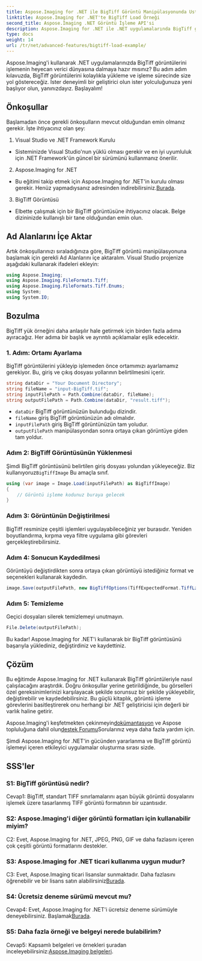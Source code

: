 ```yaml
---
title: Aspose.Imaging for .NET ile BigTiff Görüntü Manipülasyonunda Ustalaşmak
linktitle: Aspose.Imaging for .NET'te BigTiff Load Örneği
second_title: Aspose.Imaging .NET Görüntü İşleme API'si
description: Aspose.Imaging for .NET ile .NET uygulamalarında BigTiff görüntülerini nasıl değiştireceğinizi öğrenin. Kusursuz görüntü işleme için adım adım kılavuzumuzu izleyin.
type: docs
weight: 14
url: /tr/net/advanced-features/bigtiff-load-example/
---
```

Aspose.Imaging'i kullanarak .NET uygulamalarınızda BigTiff görüntülerini işlemenin heyecan verici dünyasına dalmaya hazır mısınız? Bu adım adım kılavuzda, BigTiff görüntülerini kolaylıkla yükleme ve işleme sürecinde size yol göstereceğiz. İster deneyimli bir geliştirici olun ister yolculuğunuza yeni başlıyor olun, yanınızdayız. Başlayalım!

## Önkoşullar

Başlamadan önce gerekli önkoşulların mevcut olduğundan emin olmanız gerekir. İşte ihtiyacınız olan şey:

1. Visual Studio ve .NET Framework Kurulu
- Sisteminizde Visual Studio'nun yüklü olması gerekir ve en iyi uyumluluk için .NET Framework'ün güncel bir sürümünü kullanmanız önerilir.

2. Aspose.Imaging for .NET
-  Bu eğitimi takip etmek için Aspose.Imaging for .NET'in kurulu olması gerekir. Henüz yapmadıysanız adresinden indirebilirsiniz.[Burada](https://releases.aspose.com/imaging/net/).

3. BigTiff Görüntüsü
- Elbette çalışmak için bir BigTiff görüntüsüne ihtiyacınız olacak. Belge dizininizde kullanışlı bir tane olduğundan emin olun.

## Ad Alanlarını İçe Aktar

Artık önkoşullarınızı sıraladığınıza göre, BigTiff görüntü manipülasyonuna başlamak için gerekli Ad Alanlarını içe aktaralım. Visual Studio projenize aşağıdaki kullanarak ifadeleri ekleyin:

```csharp
using Aspose.Imaging;
using Aspose.Imaging.FileFormats.Tiff;
using Aspose.Imaging.FileFormats.Tiff.Enums;
using System;
using System.IO;
```

## Bozulma

BigTiff yük örneğini daha anlaşılır hale getirmek için birden fazla adıma ayıracağız. Her adıma bir başlık ve ayrıntılı açıklamalar eşlik edecektir.

### 1. Adım: Ortamı Ayarlama

BigTiff görüntülerini yükleyip işlemeden önce ortamımızı ayarlamamız gerekiyor. Bu, giriş ve çıkış dosyası yollarının belirtilmesini içerir.

```csharp
string dataDir = "Your Document Directory";
string fileName = "input-BigTiff.tif";
string inputFilePath = Path.Combine(dataDir, fileName);
string outputFilePath = Path.Combine(dataDir, "result.tiff");
```

- `dataDir` BigTiff görüntünüzün bulunduğu dizindir.
- `fileName` giriş BigTiff görüntünüzün adı olmalıdır.
- `inputFilePath` giriş BigTiff görüntünüzün tam yoludur.
- `outputFilePath` manipülasyondan sonra ortaya çıkan görüntüye giden tam yoldur.

### Adım 2: BigTiff Görüntüsünün Yüklenmesi

 Şimdi BigTiff görüntüsünü belirtilen giriş dosyası yolundan yükleyeceğiz. Biz kullanıyoruz`BigTiffImage` Bu amaçla sınıf.

```csharp
using (var image = Image.Load(inputFilePath) as BigTiffImage)
{
    // Görüntü işleme kodunuz buraya gelecek
}
```

### Adım 3: Görüntünün Değiştirilmesi

BigTiff resminize çeşitli işlemleri uygulayabileceğiniz yer burasıdır. Yeniden boyutlandırma, kırpma veya filtre uygulama gibi görevleri gerçekleştirebilirsiniz.

### Adım 4: Sonucun Kaydedilmesi

Görüntüyü değiştirdikten sonra ortaya çıkan görüntüyü istediğiniz format ve seçenekleri kullanarak kaydedin.

```csharp
image.Save(outputFilePath, new BigTiffOptions(TiffExpectedFormat.TiffLzwRgba));
```

### Adım 5: Temizleme

Geçici dosyaları silerek temizlemeyi unutmayın.

```csharp
File.Delete(outputFilePath);
```

Bu kadar! Aspose.Imaging for .NET'i kullanarak bir BigTiff görüntüsünü başarıyla yüklediniz, değiştirdiniz ve kaydettiniz.

## Çözüm

Bu eğitimde Aspose.Imaging for .NET kullanarak BigTiff görüntüleriyle nasıl çalışılacağını araştırdık. Doğru önkoşullar yerine getirildiğinde, bu görselleri özel gereksinimlerinizi karşılayacak şekilde sorunsuz bir şekilde yükleyebilir, değiştirebilir ve kaydedebilirsiniz. Bu güçlü kitaplık, görüntü işleme görevlerini basitleştirerek onu herhangi bir .NET geliştiricisi için değerli bir varlık haline getirir.

 Aspose.Imaging'i keşfetmekten çekinmeyin[dokümantasyon](https://reference.aspose.com/imaging/net/) ve Aspose topluluğuna dahil olun[destek Forumu](https://forum.aspose.com/)Sorularınız veya daha fazla yardım için.

Şimdi Aspose.Imaging for .NET'in gücünden yararlanma ve BigTiff görüntü işlemeyi içeren etkileyici uygulamalar oluşturma sırası sizde.

## SSS'ler

### S1: BigTiff görüntüsü nedir?

Cevap1: BigTiff, standart TIFF sınırlamalarını aşan büyük görüntü dosyalarını işlemek üzere tasarlanmış TIFF görüntü formatının bir uzantısıdır.

### S2: Aspose.Imaging'i diğer görüntü formatları için kullanabilir miyim?

C2: Evet, Aspose.Imaging for .NET, JPEG, PNG, GIF ve daha fazlasını içeren çok çeşitli görüntü formatlarını destekler.

### S3: Aspose.Imaging for .NET ticari kullanıma uygun mudur?

 C3: Evet, Aspose.Imaging ticari lisanslar sunmaktadır. Daha fazlasını öğrenebilir ve bir lisans satın alabilirsiniz[Burada](https://purchase.aspose.com/buy).

### S4: Ücretsiz deneme sürümü mevcut mu?

 Cevap4: Evet, Aspose.Imaging for .NET'i ücretsiz deneme sürümüyle deneyebilirsiniz. Başlamak[Burada](https://releases.aspose.com/).

### S5: Daha fazla örneği ve belgeyi nerede bulabilirim?

 Cevap5: Kapsamlı belgeleri ve örnekleri şuradan inceleyebilirsiniz:[Aspose.Imaging belgeleri](https://reference.aspose.com/imaging/net/).